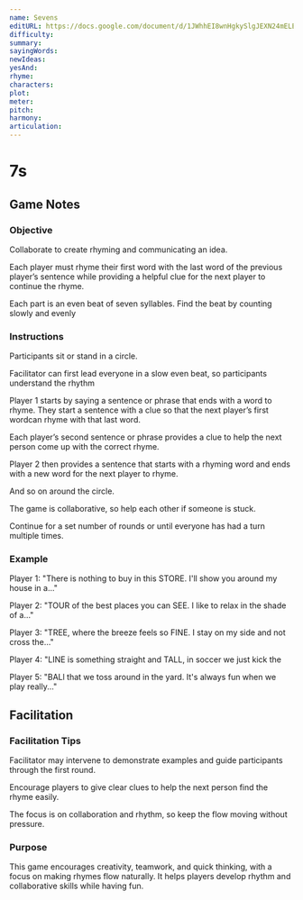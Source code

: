 ```yaml
---
name: Sevens
editURL: https://docs.google.com/document/d/1JWhhEI8wnHgkySlgJEXN24mELEnAPkqUzUC93JwE6jo/edit
difficulty: 
summary: 
sayingWords: 
newIdeas: 
yesAnd: 
rhyme: 
characters: 
plot: 
meter: 
pitch: 
harmony: 
articulation: 
---
```


# 7s

## Game Notes

### Objective

Collaborate to create rhyming and communicating an idea. 

Each player must rhyme their first word with the last word of the previous player’s sentence while providing a helpful clue for the next player to continue the rhyme.

Each part is an even beat of seven syllables. Find the beat by counting slowly and evenly

### Instructions

Participants sit or stand in a circle.

Facilitator can first lead everyone in a slow even beat, so participants understand the rhythm 

Player 1 starts by saying a sentence or phrase that ends with a word to rhyme. They start a sentence with a clue so that the next player’s first wordcan rhyme with that last word.

Each player’s second sentence or phrase provides a clue to help the next person come up with the correct rhyme. 

Player 2 then provides a sentence that starts with a rhyming word and ends with a new word for the next player to rhyme.

And so on around the circle.

The game is collaborative, so help each other if someone is stuck.

Continue for a set number of rounds or until everyone has had a turn multiple times.

### Example

Player 1: "There is nothing to buy in this STORE. I'll show you around my house in a..."

Player 2: "TOUR of the best places you can SEE. I like to relax in the shade of a..."

Player 3: "TREE, where the breeze feels so FINE. I stay on my side and not cross the..."

Player 4: "LINE is something straight and TALL, in soccer we just kick the

Player 5: "BALl that we toss around in the yard. It's always fun when we play really..."

## Facilitation

### Facilitation Tips

Facilitator may intervene to demonstrate examples and guide participants through the first round.

Encourage players to give clear clues to help the next person find the rhyme easily.

The focus is on collaboration and rhythm, so keep the flow moving without pressure.

### Purpose

This game encourages creativity, teamwork, and quick thinking, with a focus on making rhymes flow naturally. It helps players develop rhythm and collaborative skills while having fun.